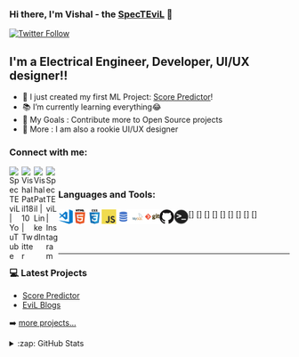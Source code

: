 ### Hi there, I'm Vishal - the  [SpecTEviL](https://github.com/SpecTEviL) 👋

[![Twitter Follow](https://img.shields.io/twitter/follow/VishalPatil1810?color=1DA1F2&logo=twitter&style=for-the-badge)](https://twitter.com/intent/follow?original_referer=https%3A%2F%2Fgithub.com%2FcodeSTACKr&screen_name=codeSTACKr)

## I'm a Electrical Engineer, Developer, UI/UX designer!!

- 🥇 I just created my first ML Project: [Score Predictor](https://github.com/SpecTEviL/TSF-Grip-Task-1)!
- 📚 I’m currently learning everything😂
- 🥅  My Goals : Contribute more to Open Source projects
- 📱 More : I am also a rookie UI/UX designer

### Connect with me:

[<img align="left" alt="SpecTEviL | YouTube" width="22px" src="https://cdn.jsdelivr.net/npm/simple-icons@v3/icons/youtube.svg" />](https://twitter.com/VishalPatil1810)
[<img align="left" alt="VishalPatil1810 | Twitter" width="22px" src="https://cdn.jsdelivr.net/npm/simple-icons@v3/icons/twitter.svg" />](https://twitter.com/VishalPatil1810)
[<img align="left" alt="Vishal Patil | LinkedIn" width="22px" src="https://cdn.jsdelivr.net/npm/simple-icons@v3/icons/linkedin.svg" />](https://www.linkedin.com/in/vishal-patil-075b391a4)
[<img align="left" alt="SpecTEviL | Instagram" width="22px" src="https://cdn.jsdelivr.net/npm/simple-icons@v3/icons/instagram.svg" />](https://www.instagram.com/_vishal_._lahsiv_/)

<br />

### Languages and Tools:

[<img align="left" alt="Visual Studio Code" width="26px" src="https://raw.githubusercontent.com/github/explore/80688e429a7d4ef2fca1e82350fe8e3517d3494d/topics/visual-studio-code/visual-studio-code.png" />]
[<img align="left" alt="HTML5" width="26px" src="https://raw.githubusercontent.com/github/explore/80688e429a7d4ef2fca1e82350fe8e3517d3494d/topics/html/html.png" />]
[<img align="left" alt="CSS3" width="26px" src="https://raw.githubusercontent.com/github/explore/80688e429a7d4ef2fca1e82350fe8e3517d3494d/topics/css/css.png" />]
[<img align="left" alt="JavaScript" width="26px" src="https://raw.githubusercontent.com/github/explore/80688e429a7d4ef2fca1e82350fe8e3517d3494d/topics/javascript/javascript.png" />]
[<img align="left" alt="SQL" width="26px" src="https://raw.githubusercontent.com/github/explore/80688e429a7d4ef2fca1e82350fe8e3517d3494d/topics/sql/sql.png" />]
[<img align="left" alt="MySQL" width="26px" src="https://raw.githubusercontent.com/github/explore/80688e429a7d4ef2fca1e82350fe8e3517d3494d/topics/mysql/mysql.png" />]
[<img align="left" alt="Git" width="26px" src="https://raw.githubusercontent.com/github/explore/80688e429a7d4ef2fca1e82350fe8e3517d3494d/topics/git/git.png" />]
[<img align="left" alt="GitHub" width="26px" src="https://raw.githubusercontent.com/github/explore/78df643247d429f6cc873026c0622819ad797942/topics/github/github.png" />]
[<img align="left" alt="Terminal" width="26px" src="https://raw.githubusercontent.com/github/explore/80688e429a7d4ef2fca1e82350fe8e3517d3494d/topics/terminal/terminal.png" />]

<br />
<br />

---

### 💻  Latest Projects

<!-- Projects:START -->
- [Score Predictor](https://github.com/SpecTEviL/TSF-Grip-Task-1)
- [EviL Blogs](https://github.com/SpecTEviL/TSF-Grip-Task-1)
<!-- Projects:END -->

➡️ [more projects...](https://github.com/SpecTEviL)

<details>
  <summary>:zap: GitHub Stats</summary>

  <img align="left" alt="SpecTEviL's GitHub Stats" src="https://github-readme-stats.spectevil.vercel.app/api?username=SpecTEviL&show_icons=true&hide_border=true" />

</details>
